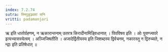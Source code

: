 ```yaml
---
index: 7.2.74
sutra: स्मिपूङ्रञ्ज्वशां सनि
vritti: padamanjari
---
```


  ऋ इति धातोर्ग्रहणम्, न ऋकारान्तनाम् उतरत्र किरादीनामिड्विधानात् । पिपविषय इति । ओः पुयण्ज्यपरे इत्यभ्यासस्येत्वम् । अञ्जिजिषतीति । अजादेर्द्वितीयस्य इति जिशब्दस्य द्विर्वचनम्, नकारस्तु न द्विरुच्यते, न न्द्राः इति प्रतिषेधात् ॥